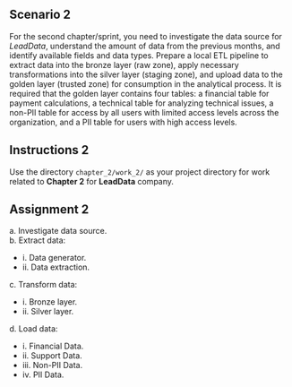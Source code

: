 ## Scenario 2
For the second chapter/sprint, you need to investigate the data source for *LeadData*, understand the amount of data from the previous months, and identify available fields and data types. Prepare a local ETL pipeline to extract data into the bronze layer (raw zone), apply necessary transformations into the silver layer (staging zone), and upload data to the golden layer (trusted zone) for consumption in the analytical process. It is required that the golden layer contains four tables: a financial table for payment calculations, a technical table for analyzing technical issues, a non-PII table for access by all users with limited access levels across the organization, and a PII table for users with high access levels.

## Instructions 2
Use the directory `chapter_2/work_2/` as your project directory for work related to **Chapter 2** for **LeadData** company.

## Assignment 2
a. Investigate data source.\
b. Extract data:
* i. Data generator.
* ii. Data extraction.

c. Transform data:
* i. Bronze layer.
* ii. Silver layer.

d. Load data:
* i. Financial Data.
* ii. Support Data.
* iii. Non-PII Data.
* iv. PII Data.